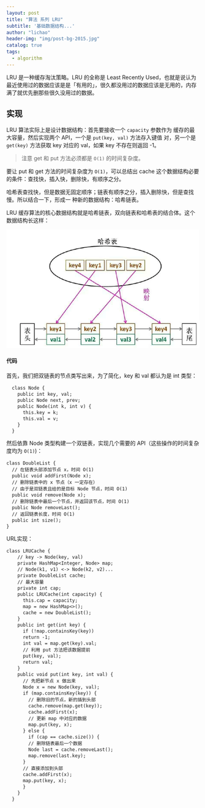 ```yaml
---
layout: post
title: "算法 系列 LRU"
subtitle: '基础数据结构...'
author: "lichao"
header-img: "img/post-bg-2015.jpg"
catalog: true
tags:
  - algorithm
---
```


LRU 是⼀种缓存淘汰策略。LRU 的全称是 Least Recently Used，也就是说认为最近使⽤过的数据应该是是「有⽤的」，很久都没⽤过的数据应该是⽆⽤的，内存满了就优先删那些很久没⽤过的数据。

## 实现
LRU 算法实际上是设计数据结构：⾸先要接收⼀个 ```capacity``` 参数作为
缓存的最⼤容量，然后实现两个 API，⼀个是 ```put(key, val)``` ⽅法存⼊键值
对，另⼀个是 ```get(key)``` ⽅法获取 key 对应的 val，如果 key 不存在则返回
-1。

> 注意 get 和 put ⽅法必须都是 ```O(1)``` 的时间复杂度。

要让 put 和 get ⽅法的时间复杂度为 ```O(1)```，可以总结出 cache 这个数据结构必要的条件：查找快，插⼊快，删除快，有顺序之分。

哈希表查找快，但是数据⽆固定顺序；链表有顺序之分，插⼊删除快，但是查找慢。所以结合⼀下，形成⼀
种新的数据结构：哈希链表。

LRU 缓存算法的核⼼数据结构就是哈希链表，双向链表和哈希表的结合体。这个数据结构⻓这样：

![algorithm](/img/algorithm/6.png)

#### 代码
⾸先，我们把双链表的节点类写出来，为了简化，key 和 val 都认为是 int 类型：
```
  class Node {
    public int key, val;
    public Node next, prev;
    public Node(int k, int v) {
      this.key = k;
      this.val = v;
    }
  }
```

然后依靠 Node 类型构建⼀个双链表，实现⼏个需要的 API（这些操作的时间复杂度均为 ```O(1)```)：

```
class DoubleList {
  // 在链表头部添加节点 x，时间 O(1)
  public void addFirst(Node x);
  // 删除链表中的 x 节点（x ⼀定存在）
  // 由于是双链表且给的是⽬标 Node 节点，时间 O(1)
  public void remove(Node x);
  // 删除链表中最后⼀个节点，并返回该节点，时间 O(1)
  public Node removeLast();
  // 返回链表⻓度，时间 O(1)
  public int size();
} 
```

URL实现：

```
class LRUCache {
    // key -> Node(key, val)
    private HashMap<Integer, Node> map;
    // Node(k1, v1) <-> Node(k2, v2)...
    private DoubleList cache;
    // 最⼤容量
    private int cap;
    public LRUCache(int capacity) {
      this.cap = capacity;
      map = new HashMap<>();
      cache = new DoubleList();
    }
    public int get(int key) {
      if (!map.containsKey(key))
      return -1;
      int val = map.get(key).val;
      // 利⽤ put ⽅法把该数据提前
      put(key, val);
      return val;
    }
    public void put(int key, int val) {
      // 先把新节点 x 做出来
      Node x = new Node(key, val);
      if (map.containsKey(key)) {
        // 删除旧的节点，新的插到头部
        cache.remove(map.get(key));
        cache.addFirst(x);
        // 更新 map 中对应的数据
        map.put(key, x);
      } else {
        if (cap == cache.size()) {
        // 删除链表最后⼀个数据
        Node last = cache.removeLast();
        map.remove(last.key);
      }
      // 直接添加到头部
      cache.addFirst(x);
      map.put(key, x);
      }
    }
  }
```